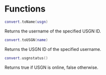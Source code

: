 # Functions

```lua
convert.toName(usgn)
```
Returns the username of the specified USGN ID.

```lua
convert.toUSGN(name)
```
Returns the USGN ID of the specified username. 

```lua
convert.usgnstatus()
```
Returns true if USGN is online, false otherwise.

